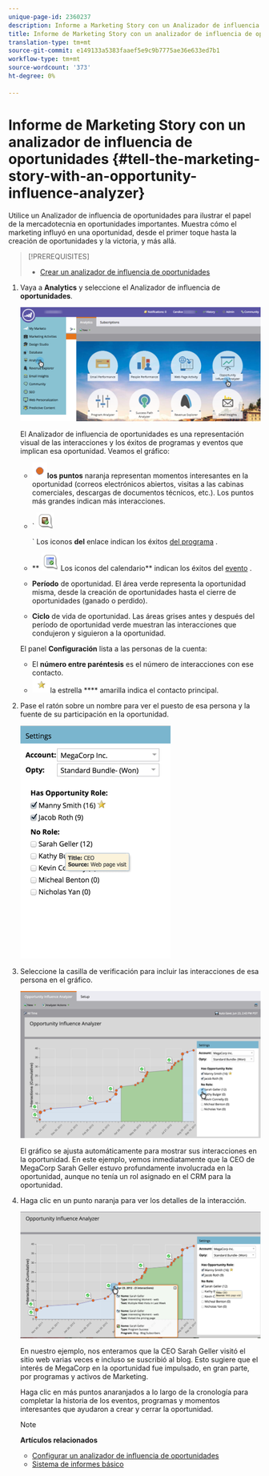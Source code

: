 ```yaml
---
unique-page-id: 2360237
description: Informe a Marketing Story con un Analizador de influencia de oportunidades - Documentos de marketing - Documentación del producto
title: Informe de Marketing Story con un analizador de influencia de oportunidades
translation-type: tm+mt
source-git-commit: e149133a5383faaef5e9c9b7775ae36e633ed7b1
workflow-type: tm+mt
source-wordcount: '373'
ht-degree: 0%

---
```



# Informe de Marketing Story con un analizador de influencia de oportunidades {#tell-the-marketing-story-with-an-opportunity-influence-analyzer}

Utilice un Analizador de influencia de oportunidades para ilustrar el papel de la mercadotecnia en oportunidades importantes. Muestra cómo el marketing influyó en una oportunidad, desde el primer toque hasta la creación de oportunidades y la victoria, y más allá.

>[!PREREQUISITES]
>
>* [Crear un analizador de influencia de oportunidades](create-an-opportunity-influence-analyzer.md)

>



1. Vaya a **Analytics** y seleccione el Analizador de influencia de **oportunidades**.

   ![](assets/analytics-opportunityhand.png)

   El Analizador de influencia de oportunidades es una representación visual de las interacciones y los éxitos de programas y eventos que implican esa oportunidad. Veamos el gráfico:

   * ![:](assets/image2014-10-3-13-3a43-3a21.png)**los puntos** naranja representan momentos [](https://community.marketo.com/MarketoArticle?id=kA050000000LA1oCAG) interesantes en la oportunidad (correos electrónicos abiertos, visitas a las cabinas comerciales, descargas de documentos técnicos, etc.). Los puntos más grandes indican más interacciones.

   * ` ![--](assets/image2014-10-3-13-3a44-3a9.png)

      ` Los iconos **del** enlace indican los éxitos [del programa](https://community.marketo.com/MarketoDeepDive?id=kA5500000008QO6CAM) .

   * ** ![—](assets/image2014-10-3-13-3a44-3a40.png) Los iconos del calendario** indican los éxitos del [evento](https://community.marketo.com/MarketoDeepDive?id=kA5500000008QNwCAM) .

   * **Período** de oportunidad. El área verde representa la oportunidad misma, desde la creación de oportunidades hasta el cierre de oportunidades (ganado o perdido).
   * **Ciclo** de vida de oportunidad. Las áreas grises antes y después del período de oportunidad verde muestran las interacciones que condujeron y siguieron a la oportunidad.

   El panel **Configuración** lista a las personas de la cuenta:

   * El **número entre paréntesis** es el número de interacciones con ese contacto.
   * ![:](assets/image2014-10-3-13-3a45-3a9.png)la estrella **** amarilla indica el contacto principal.


1. Pase el ratón sobre un nombre para ver el puesto de esa persona y la fuente de su participación en la oportunidad.

   ![](assets/image2015-6-23-14-3a43-3a1.png)

1. Seleccione la casilla de verificación para incluir las interacciones de esa persona en el gráfico.

   ![](assets/image2015-6-23-14-3a43-3a35.png)

   El gráfico se ajusta automáticamente para mostrar sus interacciones en la oportunidad. En este ejemplo, vemos inmediatamente que la CEO de MegaCorp Sarah Geller estuvo profundamente involucrada en la oportunidad, aunque no tenía un rol asignado en el CRM para la oportunidad.

1. Haga clic en un punto naranja para ver los detalles de la interacción.

   ![](assets/image2015-6-23-14-3a44-3a15.png)

   En nuestro ejemplo, nos enteramos que la CEO Sarah Geller visitó el sitio web varias veces e incluso se suscribió al blog. Esto sugiere que el interés de MegaCorp en la oportunidad fue impulsado, en gran parte, por programas y activos de Marketing.

   Haga clic en más puntos anaranjados a lo largo de la cronología para completar la historia de los eventos, programas y momentos interesantes que ayudaron a crear y cerrar la oportunidad.

   >[!NOTE]
   >
   >**Artículos relacionados**
   >
   >
   >    
   >    
   >    * [Configurar un analizador de influencia de oportunidades](configure-an-opportunity-influence-analyzer.md)
      >    
      >    
      >
      >
      >    
      >    
      >    





   * [Sistema de informes básico](http://docs.marketo.com/display/docs/basic+reporting)


